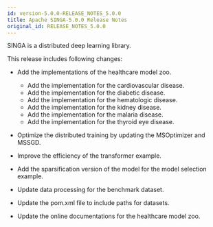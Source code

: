 ```yaml
---
id: version-5.0.0-RELEASE_NOTES_5.0.0
title: Apache SINGA-5.0.0 Release Notes
original_id: RELEASE_NOTES_5.0.0
---
```


<!--- Licensed to the Apache Software Foundation (ASF) under one or more contributor license agreements.  See the NOTICE file distributed with this work for additional information regarding copyright ownership.  The ASF licenses this file to you under the Apache License, Version 2.0 (the "License"); you may not use this file except in compliance with the License.  You may obtain a copy of the License at http://www.apache.org/licenses/LICENSE-2.0 Unless required by applicable law or agreed to in writing, software distributed under the License is distributed on an "AS IS" BASIS, WITHOUT WARRANTIES OR CONDITIONS OF ANY KIND, either express or implied.  See the License for the specific language governing permissions and limitations under the License.  -->

SINGA is a distributed deep learning library.

This release includes following changes:

  - Add the implementations of the healthcare model zoo.
    - Add the implementation for the cardiovascular disease.
    - Add the implementation for the diabetic disease.
    - Add the implementation for the hematologic disease.
    - Add the implementation for the kidney disease.
    - Add the implementation for the malaria disease.
    - Add the implementation for the thyroid eye disease.

  - Optimize the distributed training by updating the MSOptimizer and MSSGD.

  - Improve the efficiency of the transformer example.

  - Add the sparsification version of the model for the model selection example.

  - Update data processing for the benchmark dataset.

  - Update the pom.xml file to include paths for datasets.

  - Update the online documentations for the healthcare model zoo.
